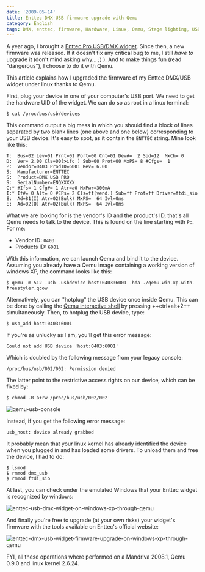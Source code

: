 ```yaml
---
date: '2009-05-14'
title: Enttec DMX-USB firmware upgrade with Qemu
category: English
tags: DMX, enttec, firmware, Hardware, Linux, Qemu, Stage lighting, USB
---
```


A year ago, I brought a
[Enttec Pro USB/DMX widget](https://www.enttec.com/dmxusb.php). Since then, a new
firmware was released. If it doesn't fix any critical bug to me, I still _have
to_ upgrade it (don't mind asking why... ;) ). And to make things fun (read
"dangerous"), I choose to do it with Qemu.

This article explains how I upgraded the firmware of my Enttec DMX/USB widget
under linux thanks to Qemu.

First, plug your device in one of your computer's USB port. We need to get the
hardware UID of the widget. We can do so as root in a linux terminal:

```shell-session
$ cat /proc/bus/usb/devices
```

This command output a big mess in which you should find a block of lines
separated by two blank lines (one above and one below) corresponding to your USB
device. It's easy to spot, as it contain the `ENTTEC` string. Mine look like
this:

```text
T:  Bus=02 Lev=01 Prnt=01 Port=00 Cnt=01 Dev#=  2 Spd=12  MxCh= 0
D:  Ver= 2.00 Cls=00(>ifc ) Sub=00 Prot=00 MxPS= 8 #Cfgs=  1
P:  Vendor=0403 ProdID=6001 Rev= 6.00
S:  Manufacturer=ENTTEC
S:  Product=DMX USB PRO
S:  SerialNumber=ENQXXXXX
C:* #Ifs= 1 Cfg#= 1 Atr=a0 MxPwr=300mA
I:* If#= 0 Alt= 0 #EPs= 2 Cls=ff(vend.) Sub=ff Prot=ff Driver=ftdi_sio
E:  Ad=81(I) Atr=02(Bulk) MxPS=  64 Ivl=0ms
E:  Ad=02(O) Atr=02(Bulk) MxPS=  64 Ivl=0ms
```

What we are looking for is the vendor's ID and the product's ID, that's all Qemu
needs to talk to the device. This is found on the line starting with `P:`.
For me:

- Vendor ID: `0403`
- Products ID: `6001`

With this information, we can launch Qemu and bind it to the device. Assuming
you already have a Qemu image containing a working version of windows XP, the
command looks like this:

```shell-session
$ qemu -m 512 -usb -usbdevice host:0403:6001 -hda ./qemu-win-xp-with-freestyler.qcow
```

Alternatively, you can "hotplug" the USB device once inside Qemu. This can be
done by calling the
[Qemu interactive shell](https://www.nongnu.org//qemu/qemu-doc.html#SEC11) by
pressing ++ctrl+alt+2++ simultaneously. Then, to hotplug the USB device, type:

```shell-session
$ usb_add host:0403:6001
```

If you're as unlucky as I am, you'll get this error message:

```text
Could not add USB device 'host:0403:6001'
```

Which is doubled by the following message from your legacy console:

```text
/proc/bus/usb/002/002: Permission denied
```

The latter point to the restrictive access rights on our device, which can be
fixed by:

```shell-session
$ chmod -R a+rw /proc/bus/usb/002/002
```

![qemu-usb-console]({attach}qemu-usb-console.png)

Instead, if you get the following error message:

```text
usb_host: device already grabbed
```

It probably mean that your linux kernel has already identified the device when
you plugged in and has loaded some drivers. To unload them and free the device,
I had to do:

```shell-session
$ lsmod
$ rmmod dmx_usb
$ rmmod ftdi_sio
```

At last, you can check under the emulated Windows that your Enttec widget is
recognized by windows:

![enttec-usb-dmx-widget-on-windows-xp-through-qemu]({attach}enttec-usb-dmx-widget-on-windows-xp-through-qemu.png)

And finally you're free to upgrade (at your own risks) your widget's firmware
with the tools available on Enttec's official website:

![enttec-dmx-usb-widget-firmware-upgrade-on-windows-xp-through-qemu]({attach}enttec-dmx-usb-widget-firmware-upgrade-on-windows-xp-through-qemu.png)

FYI, all these operations where performed on a Mandriva 2008.1, Qemu 0.9.0 and
linux kernel 2.6.24.
